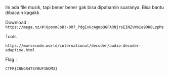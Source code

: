 Ini ada file musik, tapi bener bener gak bisa dipahamin suaranya. Bisa bantu dibacain kagakk

Download : `https://mega.nz/#!8poxmCoD!-0R7_PdgIvUcAgmpQGFARNjrsEINZvWoie9OH8LzpMs`

Tools

```
https://morsecode.world/international/decoder/audio-decoder-adaptive.html
```

Flag :
```
CTFR{C0NGR4TSY0UF1NDM3}
```

